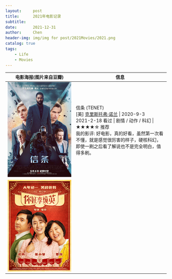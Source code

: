 ```yaml
---
layout:     post
title:      2021年电影记录 
subtitle:   
date:       2021-12-31
author:     Chen
header-img: img/img for post/2021Movies/2021.png
catalog: true
tags:
    - Life
    - Movies
---
```




| 电影海报(图片来自豆瓣)                                   | 信息                                                         |
| -------------------------------------------------------- | ------------------------------------------------------------ |
| <img src="/img/img for post/2021Movies/信条.webp">       | 信条 (TENET)<br>[美] [克里斯托弗·诺兰](https://movie.douban.com/celebrity/1054524/) \| 2020-9-3 <br>2021-2-18 看过 \| 剧情 / 动作 / 科幻 \| ★★★★☆ 推荐<br>我的影评: 好电影，真的好看，虽然第一次看不懂，就是感觉很厉害的样子，硬核科幻，即使一刷之后看了解说也不是完全明白，值得多刷。 |
| <img src="/img/img for post/2021Movies/你好李焕英.webp"> |                                                              |

